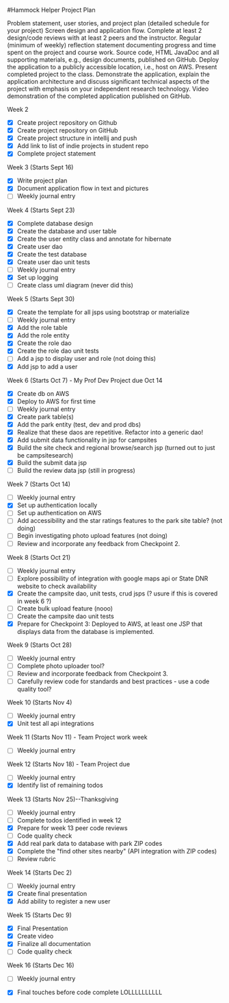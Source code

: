 #Hammock Helper Project Plan

 Problem statement, user stories, and project plan (detailed schedule for your project)
 Screen design and application flow.
 Complete at least 2 design/code reviews with at least 2 peers and the instructor.
 Regular (minimum of weekly) reflection statement documenting progress and time spent on the project and course work.
 Source code, HTML JavaDoc and all supporting materials, e.g., design documents, published on GitHub.
 Deploy the application to a publicly accessible location, i.e., host on AWS.
 Present completed project to the class. Demonstrate the application, explain the application architecture and discuss significant technical aspects of the project with emphasis on your independent research technology.
 Video demonstration of the completed application published on GitHub.
 
Week 2
- [X] Create project repository on Github
- [x] Create project repository on GitHub
- [x] Create project structure in intellij and push
- [x] Add link to list of indie projects in student repo
- [x] Complete project statement                                                      
                                                         
Week 3 (Starts Sept 16)
- [x] Write project plan
- [x] Document application flow in text and pictures
- [ ] Weekly journal entry

Week 4 (Starts Sept 23)
- [x] Complete database design
- [x] Create the database and user table
- [x] Create the user entity class and annotate for hibernate
- [x] Create user dao
- [x] Create the test database
- [x] Create user dao unit tests
- [ ] Weekly journal entry
- [x] Set up logging
- [ ] Create class uml diagram (never did this)

Week 5 (Starts Sept 30)
- [x] Create the template for all jsps using bootstrap or materialize
- [ ] Weekly journal entry
- [x] Add the role table
- [x] Add the role entity
- [x] Create the role dao
- [x] Create the role dao unit tests
- [ ] Add a jsp to display user and role (not doing this)
- [x] Add jsp to add a user

Week 6 (Starts Oct 7) - My Prof Dev Project due Oct 14
- [x] Create db on AWS
- [x] Deploy to AWS for first time
- [ ] Weekly journal entry
- [x] Create park table(s)
- [x] Add the park entity (test, dev and prod dbs)
- [x] Realize that these daos are repetitive. Refactor into a generic dao!
- [x] Add submit data functionality in jsp for campsites
- [x] Build the site check and regional browse/search jsp (turned out to just be campsitesearch)
- [x] Build the submit data jsp
- [ ] Build the review data jsp (still in progress)

Week 7 (Starts Oct 14) 
- [ ] Weekly journal entry
- [x] Set up authentication locally
- [ ] Set up authentication on AWS
- [ ] Add accessibility and the star ratings features to the park site table? (not doing)
- [ ] Begin investigating photo upload features (not doing)
- [ ] Review and incorporate any feedback from Checkpoint 2.

Week 8 (Starts Oct 21)
- [ ] Weekly journal entry
- [ ] Explore possibility of integration with google maps api or State DNR website to check availability
- [x] Create the campsite dao, unit tests, crud jsps (? usure if this is covered in week 6 ?)
- [ ] Create bulk upload feature (nooo)
- [ ] Create the campsite dao unit tests
- [x] Prepare for Checkpoint 3: Deployed to AWS, at least one JSP that displays data from the database is implemented. 

Week 9 (Starts Oct 28)
- [ ] Weekly journal entry
- [ ] Complete photo uploader tool?
- [ ] Review and incorporate feedback from Checkpoint 3.
- [ ] Carefully review code for standards and best practices - use a code quality tool? 

Week 10 (Starts Nov 4)
- [ ] Weekly journal entry
- [x] Unit test all api integrations

Week 11 (Starts Nov 11) - Team Project work week
- [ ] Weekly journal entry

Week 12 (Starts Nov 18) - Team Project due
- [ ] Weekly journal entry
- [x] Identify list of remaining todos

Week 13 (Starts Nov 25)--Thanksgiving
- [ ] Weekly journal entry
- [ ] Complete todos identified in week 12
- [x] Prepare for week 13 peer code reviews
- [ ] Code quality check
- [x] Add real park data to database with park ZIP codes
- [x] Complete the "find other sites nearby" (API integration with ZIP codes)
- [ ] Review rubric

Week 14 (Starts Dec 2)
- [ ] Weekly journal entry
- [x] Create final presentation
- [x] Add ability to register a new user

Week 15 (Starts Dec 9)
- [x] Final Presentation
- [x] Create video
- [x] Finalize all documentation
- [ ] Code quality check

Week 16 (Starts Dec 16)
- [ ] Weekly journal entry
- [x] Final touches before code complete LOLLLLLLLLLL


